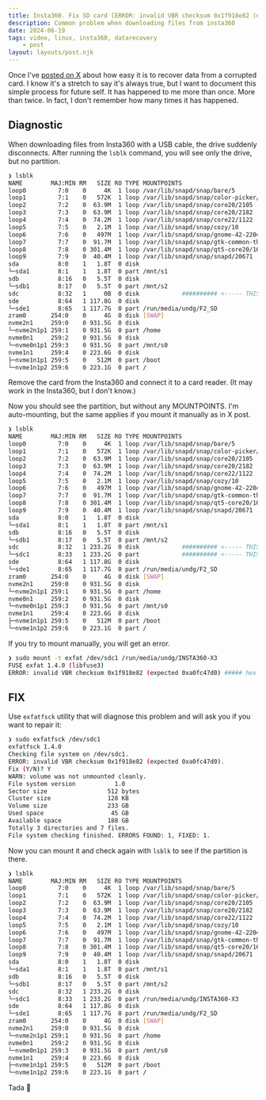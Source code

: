 ```yaml
---
title: Insta360. Fix SD card [ERROR: invalid VBR checksum 0x1f918e82 (expected 0xa0fc47d0)]
description: Common problem when downloading files from insta360
date: 2024-06-19
tags: video, linux, insta360, datarecovery
    - post
layout: layouts/post.njk
---
```



Once I've [posted on X](https://x.com/undg__/status/1779947010524901822) about how easy it is to recover data from a corrupted card. I know it's a stretch to say it's always true, but I want to document this simple process for future self. It has happened to me more than once. More than twice. In fact, I don't remember how many times it has happened.

## Diagnostic

When downloading files from Insta360 with a USB cable, the drive suddenly disconnects. After running the `lsblk` command, you will see only the drive, but no partition.

```bash
❯ lsblk
NAME        MAJ:MIN RM   SIZE RO TYPE MOUNTPOINTS
loop0         7:0    0     4K  1 loop /var/lib/snapd/snap/bare/5
loop1         7:1    0   572K  1 loop /var/lib/snapd/snap/color-picker/26
loop2         7:2    0  63.9M  1 loop /var/lib/snapd/snap/core20/2105
loop3         7:3    0  63.9M  1 loop /var/lib/snapd/snap/core20/2182
loop4         7:4    0  74.2M  1 loop /var/lib/snapd/snap/core22/1122
loop5         7:5    0   2.1M  1 loop /var/lib/snapd/snap/cozy/10
loop6         7:6    0   497M  1 loop /var/lib/snapd/snap/gnome-42-2204/141
loop7         7:7    0  91.7M  1 loop /var/lib/snapd/snap/gtk-common-themes/1535
loop8         7:8    0 301.4M  1 loop /var/lib/snapd/snap/qt5-core20/16
loop9         7:9    0  40.4M  1 loop /var/lib/snapd/snap/snapd/20671
sda           8:0    1   1.8T  0 disk
└─sda1        8:1    1   1.8T  0 part /mnt/s1
sdb           8:16   0   5.5T  0 disk
└─sdb1        8:17   0   5.5T  0 part /mnt/s2
sdc           8:32   1     0B  0 disk            ########## <----- THIS ONE!!!!!!!!
sde           8:64   1 117.8G  0 disk
└─sde1        8:65   1 117.7G  0 part /run/media/undg/F2_SD
zram0       254:0    0     4G  0 disk [SWAP]
nvme2n1     259:0    0 931.5G  0 disk
└─nvme2n1p1 259:1    0 931.5G  0 part /home
nvme0n1     259:2    0 931.5G  0 disk
└─nvme0n1p1 259:3    0 931.5G  0 part /mnt/s0
nvme1n1     259:4    0 223.6G  0 disk
├─nvme1n1p1 259:5    0   512M  0 part /boot
└─nvme1n1p2 259:6    0 223.1G  0 part /
```

Remove the card from the Insta360 and connect it to a card reader. (It may work in the Insta360, but I don't know.)

Now you should see the partition, but without any MOUNTPOINTS. I'm auto-mounting, but the same applies if you mount it manually as in X post.

```bash
❯ lsblk
NAME        MAJ:MIN RM   SIZE RO TYPE MOUNTPOINTS
loop0         7:0    0     4K  1 loop /var/lib/snapd/snap/bare/5
loop1         7:1    0   572K  1 loop /var/lib/snapd/snap/color-picker/26
loop2         7:2    0  63.9M  1 loop /var/lib/snapd/snap/core20/2105
loop3         7:3    0  63.9M  1 loop /var/lib/snapd/snap/core20/2182
loop4         7:4    0  74.2M  1 loop /var/lib/snapd/snap/core22/1122
loop5         7:5    0   2.1M  1 loop /var/lib/snapd/snap/cozy/10
loop6         7:6    0   497M  1 loop /var/lib/snapd/snap/gnome-42-2204/141
loop7         7:7    0  91.7M  1 loop /var/lib/snapd/snap/gtk-common-themes/1535
loop8         7:8    0 301.4M  1 loop /var/lib/snapd/snap/qt5-core20/16
loop9         7:9    0  40.4M  1 loop /var/lib/snapd/snap/snapd/20671
sda           8:0    1   1.8T  0 disk
└─sda1        8:1    1   1.8T  0 part /mnt/s1
sdb           8:16   0   5.5T  0 disk
└─sdb1        8:17   0   5.5T  0 part /mnt/s2
sdc           8:32   1 233.2G  0 disk            ########## <----- THIS ONE!!!!!!!!
└─sdc1        8:33   1 233.2G  0 part            ########## <----- THIS ONE!!!!!!!!
sde           8:64   1 117.8G  0 disk
└─sde1        8:65   1 117.7G  0 part /run/media/undg/F2_SD
zram0       254:0    0     4G  0 disk [SWAP]
nvme2n1     259:0    0 931.5G  0 disk
└─nvme2n1p1 259:1    0 931.5G  0 part /home
nvme0n1     259:2    0 931.5G  0 disk
└─nvme0n1p1 259:3    0 931.5G  0 part /mnt/s0
nvme1n1     259:4    0 223.6G  0 disk
├─nvme1n1p1 259:5    0   512M  0 part /boot
└─nvme1n1p2 259:6    0 223.1G  0 part /
```

If you try to mount manually, you will get an error.

```bash
❯ sudo mount -t exfat /dev/sdc1 /run/media/undg/INSTA360-X3
FUSE exfat 1.4.0 (libfuse3)
ERROR: invalid VBR checksum 0x1f918e82 (expected 0xa0fc47d0) ##### hex may vary
```

## FIX

Use `exfatfsck` utility that will diagnose this problem and will ask you if you want to repair it:

```bash
❯ sudo exfatfsck /dev/sdc1
exfatfsck 1.4.0
Checking file system on /dev/sdc1.
ERROR: invalid VBR checksum 0x1f918e82 (expected 0xa0fc47d0).
Fix (Y/N)? Y
WARN: volume was not unmounted cleanly.
File system version           1.0
Sector size                 512 bytes
Cluster size                128 KB
Volume size                 233 GB
Used space                   45 GB
Available space             188 GB
Totally 3 directories and 7 files.
File system checking finished. ERRORS FOUND: 1, FIXED: 1.
```

Now you can mount it and check again with `lsblk` to see if the partition is there.


```bash
❯ lsblk
NAME        MAJ:MIN RM   SIZE RO TYPE MOUNTPOINTS
loop0         7:0    0     4K  1 loop /var/lib/snapd/snap/bare/5
loop1         7:1    0   572K  1 loop /var/lib/snapd/snap/color-picker/26
loop2         7:2    0  63.9M  1 loop /var/lib/snapd/snap/core20/2105
loop3         7:3    0  63.9M  1 loop /var/lib/snapd/snap/core20/2182
loop4         7:4    0  74.2M  1 loop /var/lib/snapd/snap/core22/1122
loop5         7:5    0   2.1M  1 loop /var/lib/snapd/snap/cozy/10
loop6         7:6    0   497M  1 loop /var/lib/snapd/snap/gnome-42-2204/141
loop7         7:7    0  91.7M  1 loop /var/lib/snapd/snap/gtk-common-themes/1535
loop8         7:8    0 301.4M  1 loop /var/lib/snapd/snap/qt5-core20/16
loop9         7:9    0  40.4M  1 loop /var/lib/snapd/snap/snapd/20671
sda           8:0    1   1.8T  0 disk
└─sda1        8:1    1   1.8T  0 part /mnt/s1
sdb           8:16   0   5.5T  0 disk
└─sdb1        8:17   0   5.5T  0 part /mnt/s2
sdc           8:32   1 233.2G  0 disk                                        ########## <----- THIS ONE!!!!!!!!
└─sdc1        8:33   1 233.2G  0 part /run/media/undg/INSTA360-X3            ########## <----- THIS ONE!!!!!!!!
sde           8:64   1 117.8G  0 disk
└─sde1        8:65   1 117.7G  0 part /run/media/undg/F2_SD
zram0       254:0    0     4G  0 disk [SWAP]
nvme2n1     259:0    0 931.5G  0 disk
└─nvme2n1p1 259:1    0 931.5G  0 part /home
nvme0n1     259:2    0 931.5G  0 disk
└─nvme0n1p1 259:3    0 931.5G  0 part /mnt/s0
nvme1n1     259:4    0 223.6G  0 disk
├─nvme1n1p1 259:5    0   512M  0 part /boot
└─nvme1n1p2 259:6    0 223.1G  0 part /
```

Tada 🎊

